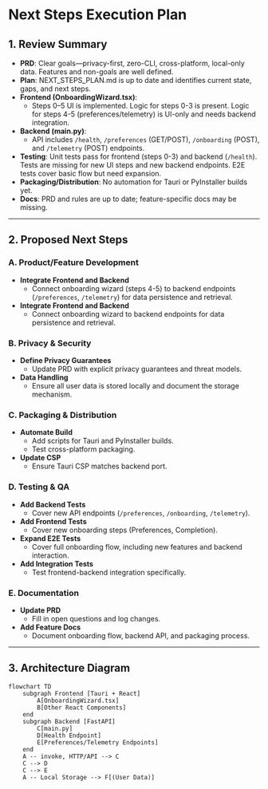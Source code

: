 # Next Steps Execution Plan

## 1. Review Summary

- **PRD**: Clear goals—privacy-first, zero-CLI, cross-platform, local-only data. Features and non-goals are well defined.
- **Plan**: NEXT_STEPS_PLAN.md is up to date and identifies current state, gaps, and next steps.
- **Frontend (OnboardingWizard.tsx)**:
  - Steps 0–5 UI is implemented. Logic for steps 0-3 is present. Logic for steps 4-5 (preferences/telemetry) is UI-only and needs backend integration.
- **Backend (main.py)**:
  - API includes `/health`, `/preferences` (GET/POST), `/onboarding` (POST), and `/telemetry` (POST) endpoints.
- **Testing**: Unit tests pass for frontend (steps 0-3) and backend (`/health`). Tests are missing for new UI steps and new backend endpoints. E2E tests cover basic flow but need expansion.
- **Packaging/Distribution**: No automation for Tauri or PyInstaller builds yet.
- **Docs**: PRD and rules are up to date; feature-specific docs may be missing.

---

## 2. Proposed Next Steps

### A. Product/Feature Development
- **Integrate Frontend and Backend**
  - Connect onboarding wizard (steps 4-5) to backend endpoints (`/preferences`, `/telemetry`) for data persistence and retrieval.
- **Integrate Frontend and Backend**
  - Connect onboarding wizard to backend endpoints for data persistence and retrieval.

### B. Privacy & Security
- **Define Privacy Guarantees**
  - Update PRD with explicit privacy guarantees and threat models.
- **Data Handling**
  - Ensure all user data is stored locally and document the storage mechanism.

### C. Packaging & Distribution
- **Automate Build**
  - Add scripts for Tauri and PyInstaller builds.
  - Test cross-platform packaging.
- **Update CSP**
  - Ensure Tauri CSP matches backend port.

### D. Testing & QA
- **Add Backend Tests**
  - Cover new API endpoints (`/preferences`, `/onboarding`, `/telemetry`).
- **Add Frontend Tests**
  - Cover new onboarding steps (Preferences, Completion).
- **Expand E2E Tests**
  - Cover full onboarding flow, including new features and backend interaction.
- **Add Integration Tests**
  - Test frontend-backend integration specifically.

### E. Documentation
- **Update PRD**
  - Fill in open questions and log changes.
- **Add Feature Docs**
  - Document onboarding flow, backend API, and packaging process.

---

## 3. Architecture Diagram

```mermaid
flowchart TD
    subgraph Frontend [Tauri + React]
        A[OnboardingWizard.tsx]
        B[Other React Components]
    end
    subgraph Backend [FastAPI]
        C[main.py]
        D[Health Endpoint]
        E[Preferences/Telemetry Endpoints]
    end
    A -- invoke, HTTP/API --> C
    C --> D
    C --> E
    A -- Local Storage --> F[(User Data)]